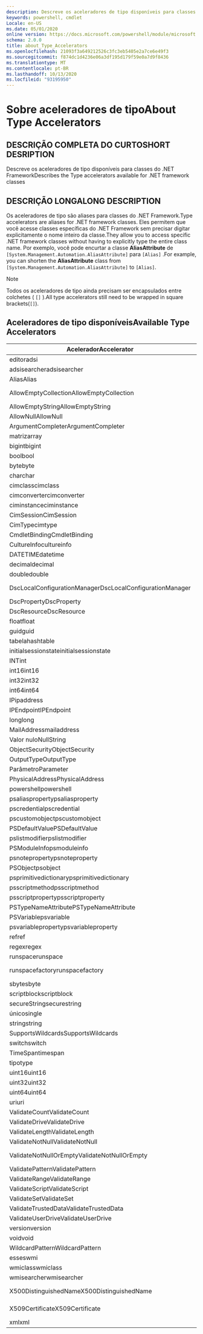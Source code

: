 ```yaml
---
description: Descreve os aceleradores de tipo disponíveis para classes do .NET Framework
keywords: powershell, cmdlet
Locale: en-US
ms.date: 05/01/2020
online version: https://docs.microsoft.com/powershell/module/microsoft.powershell.core/about/about_type_accelerators?view=powershell-5.1&WT.mc_id=ps-gethelp
schema: 2.0.0
title: about_Type_Accelerators
ms.openlocfilehash: 21093f3a649212526c3fc3eb5405e2a7ce6e49f3
ms.sourcegitcommit: f874dc1d4236e06a3df195d179f59e0a7d9f8436
ms.translationtype: MT
ms.contentlocale: pt-BR
ms.lasthandoff: 10/13/2020
ms.locfileid: "93195950"
---
```

# <a name="about-type-accelerators"></a><span data-ttu-id="cfba7-104">Sobre aceleradores de tipo</span><span class="sxs-lookup"><span data-stu-id="cfba7-104">About Type Accelerators</span></span>

## <a name="short-desription"></a><span data-ttu-id="cfba7-105">DESCRIÇÃO COMPLETA DO CURTO</span><span class="sxs-lookup"><span data-stu-id="cfba7-105">SHORT DESRIPTION</span></span>
<span data-ttu-id="cfba7-106">Descreve os aceleradores de tipo disponíveis para classes do .NET Framework</span><span class="sxs-lookup"><span data-stu-id="cfba7-106">Describes the Type accelerators available for .NET framework classes</span></span>

## <a name="long-description"></a><span data-ttu-id="cfba7-107">DESCRIÇÃO LONGA</span><span class="sxs-lookup"><span data-stu-id="cfba7-107">LONG DESCRIPTION</span></span>

<span data-ttu-id="cfba7-108">Os aceleradores de tipo são aliases para classes do .NET Framework.</span><span class="sxs-lookup"><span data-stu-id="cfba7-108">Type accelerators are aliases for .NET framework classes.</span></span> <span data-ttu-id="cfba7-109">Eles permitem que você acesse classes específicas do .NET Framework sem precisar digitar explicitamente o nome inteiro da classe.</span><span class="sxs-lookup"><span data-stu-id="cfba7-109">They allow you to access specific .NET framework classes without having to explicitly type the entire class name.</span></span> <span data-ttu-id="cfba7-110">Por exemplo, você pode encurtar a classe **AliasAttribute** de `[System.Management.Automation.AliasAttribute]` para `[Alias]` .</span><span class="sxs-lookup"><span data-stu-id="cfba7-110">For example, you can shorten the **AliasAttribute** class from `[System.Management.Automation.AliasAttribute]` to `[Alias]`.</span></span>

> [!NOTE]
> <span data-ttu-id="cfba7-111">Todos os aceleradores de tipo ainda precisam ser encapsulados entre colchetes ( `[]` ).</span><span class="sxs-lookup"><span data-stu-id="cfba7-111">All type accelerators still need to be wrapped in square brackets(`[]`).</span></span>

## <a name="available-type-accelerators"></a><span data-ttu-id="cfba7-112">Aceleradores de tipo disponíveis</span><span class="sxs-lookup"><span data-stu-id="cfba7-112">Available Type Accelerators</span></span>

|        <span data-ttu-id="cfba7-113">Acelerador</span><span class="sxs-lookup"><span data-stu-id="cfba7-113">Accelerator</span></span>          |                           <span data-ttu-id="cfba7-114">Nome Completo da Classe</span><span class="sxs-lookup"><span data-stu-id="cfba7-114">Full Class Name</span></span>                           |
|---------------------------- | ------------------------------------------------------------------- |
|<span data-ttu-id="cfba7-115">editor</span><span class="sxs-lookup"><span data-stu-id="cfba7-115">adsi</span></span>                         | <span data-ttu-id="cfba7-116">System. DirectoryServices. DirectoryEntry</span><span class="sxs-lookup"><span data-stu-id="cfba7-116">System.DirectoryServices.DirectoryEntry</span></span>                             |
|<span data-ttu-id="cfba7-117">adsisearcher</span><span class="sxs-lookup"><span data-stu-id="cfba7-117">adsisearcher</span></span>                 | <span data-ttu-id="cfba7-118">System. DirectoryServices. DirectorySearcher</span><span class="sxs-lookup"><span data-stu-id="cfba7-118">System.DirectoryServices.DirectorySearcher</span></span>                          |
|<span data-ttu-id="cfba7-119">Alias</span><span class="sxs-lookup"><span data-stu-id="cfba7-119">Alias</span></span>                        | <span data-ttu-id="cfba7-120">System. Management. Automation. AliasAttribute</span><span class="sxs-lookup"><span data-stu-id="cfba7-120">System.Management.Automation.AliasAttribute</span></span>                         |
|<span data-ttu-id="cfba7-121">AllowEmptyCollection</span><span class="sxs-lookup"><span data-stu-id="cfba7-121">AllowEmptyCollection</span></span>         | <span data-ttu-id="cfba7-122">System. Management. Automation. AllowEmptyCollectionAttribute</span><span class="sxs-lookup"><span data-stu-id="cfba7-122">System.Management.Automation.AllowEmptyCollectionAttribute</span></span>          |
|<span data-ttu-id="cfba7-123">AllowEmptyString</span><span class="sxs-lookup"><span data-stu-id="cfba7-123">AllowEmptyString</span></span>             | <span data-ttu-id="cfba7-124">System. Management. Automation. AllowEmptyStringAttribute</span><span class="sxs-lookup"><span data-stu-id="cfba7-124">System.Management.Automation.AllowEmptyStringAttribute</span></span>              |
|<span data-ttu-id="cfba7-125">AllowNull</span><span class="sxs-lookup"><span data-stu-id="cfba7-125">AllowNull</span></span>                    | <span data-ttu-id="cfba7-126">System. Management. Automation. AllowNullAttribute</span><span class="sxs-lookup"><span data-stu-id="cfba7-126">System.Management.Automation.AllowNullAttribute</span></span>                     |
|<span data-ttu-id="cfba7-127">ArgumentCompleter</span><span class="sxs-lookup"><span data-stu-id="cfba7-127">ArgumentCompleter</span></span>            | <span data-ttu-id="cfba7-128">System. Management. Automation. ArgumentCompleterAttribute</span><span class="sxs-lookup"><span data-stu-id="cfba7-128">System.Management.Automation.ArgumentCompleterAttribute</span></span>             |
|<span data-ttu-id="cfba7-129">matriz</span><span class="sxs-lookup"><span data-stu-id="cfba7-129">array</span></span>                        | <span data-ttu-id="cfba7-130">System.Array</span><span class="sxs-lookup"><span data-stu-id="cfba7-130">System.Array</span></span>                                                        |
|<span data-ttu-id="cfba7-131">bigint</span><span class="sxs-lookup"><span data-stu-id="cfba7-131">bigint</span></span>                       | <span data-ttu-id="cfba7-132">System. Numerics. BigInteger</span><span class="sxs-lookup"><span data-stu-id="cfba7-132">System.Numerics.BigInteger</span></span>                                          |
|<span data-ttu-id="cfba7-133">bool</span><span class="sxs-lookup"><span data-stu-id="cfba7-133">bool</span></span>                         | <span data-ttu-id="cfba7-134">System.Boolean</span><span class="sxs-lookup"><span data-stu-id="cfba7-134">System.Boolean</span></span>                                                      |
|<span data-ttu-id="cfba7-135">byte</span><span class="sxs-lookup"><span data-stu-id="cfba7-135">byte</span></span>                         | <span data-ttu-id="cfba7-136">System.Byte</span><span class="sxs-lookup"><span data-stu-id="cfba7-136">System.Byte</span></span>                                                         |
|<span data-ttu-id="cfba7-137">char</span><span class="sxs-lookup"><span data-stu-id="cfba7-137">char</span></span>                         | <span data-ttu-id="cfba7-138">System.Char</span><span class="sxs-lookup"><span data-stu-id="cfba7-138">System.Char</span></span>                                                         |
|<span data-ttu-id="cfba7-139">cimclass</span><span class="sxs-lookup"><span data-stu-id="cfba7-139">cimclass</span></span>                     | <span data-ttu-id="cfba7-140">Microsoft. Management. Infrastructure. CimClass</span><span class="sxs-lookup"><span data-stu-id="cfba7-140">Microsoft.Management.Infrastructure.CimClass</span></span>                        |
|<span data-ttu-id="cfba7-141">cimconverter</span><span class="sxs-lookup"><span data-stu-id="cfba7-141">cimconverter</span></span>                 | <span data-ttu-id="cfba7-142">Microsoft. Management. Infrastructure. CimConverter</span><span class="sxs-lookup"><span data-stu-id="cfba7-142">Microsoft.Management.Infrastructure.CimConverter</span></span>                    |
|<span data-ttu-id="cfba7-143">ciminstance</span><span class="sxs-lookup"><span data-stu-id="cfba7-143">ciminstance</span></span>                  | <span data-ttu-id="cfba7-144">Microsoft. Management. Infrastructure. CimInstance</span><span class="sxs-lookup"><span data-stu-id="cfba7-144">Microsoft.Management.Infrastructure.CimInstance</span></span>                     |
|<span data-ttu-id="cfba7-145">CimSession</span><span class="sxs-lookup"><span data-stu-id="cfba7-145">CimSession</span></span>                   | <span data-ttu-id="cfba7-146">Microsoft.Management.Infrastructure.CimSession</span><span class="sxs-lookup"><span data-stu-id="cfba7-146">Microsoft.Management.Infrastructure.CimSession</span></span>                      |
|<span data-ttu-id="cfba7-147">CimType</span><span class="sxs-lookup"><span data-stu-id="cfba7-147">cimtype</span></span>                      | <span data-ttu-id="cfba7-148">Microsoft. Management. Infrastructure. CimType</span><span class="sxs-lookup"><span data-stu-id="cfba7-148">Microsoft.Management.Infrastructure.CimType</span></span>                         |
|<span data-ttu-id="cfba7-149">CmdletBinding</span><span class="sxs-lookup"><span data-stu-id="cfba7-149">CmdletBinding</span></span>                | <span data-ttu-id="cfba7-150">System. Management. Automation. CmdletBindingAttribute</span><span class="sxs-lookup"><span data-stu-id="cfba7-150">System.Management.Automation.CmdletBindingAttribute</span></span>                 |
|<span data-ttu-id="cfba7-151">CultureInfo</span><span class="sxs-lookup"><span data-stu-id="cfba7-151">cultureinfo</span></span>                  | <span data-ttu-id="cfba7-152">System. Globalization. CultureInfo</span><span class="sxs-lookup"><span data-stu-id="cfba7-152">System.Globalization.CultureInfo</span></span>                                    |
|<span data-ttu-id="cfba7-153">DATETIME</span><span class="sxs-lookup"><span data-stu-id="cfba7-153">datetime</span></span>                     | <span data-ttu-id="cfba7-154">System.DateTime</span><span class="sxs-lookup"><span data-stu-id="cfba7-154">System.DateTime</span></span>                                                     |
|<span data-ttu-id="cfba7-155">decimal</span><span class="sxs-lookup"><span data-stu-id="cfba7-155">decimal</span></span>                      | <span data-ttu-id="cfba7-156">System.Decimal</span><span class="sxs-lookup"><span data-stu-id="cfba7-156">System.Decimal</span></span>                                                      |
|<span data-ttu-id="cfba7-157">double</span><span class="sxs-lookup"><span data-stu-id="cfba7-157">double</span></span>                       | <span data-ttu-id="cfba7-158">System.Double</span><span class="sxs-lookup"><span data-stu-id="cfba7-158">System.Double</span></span>                                                       |
|<span data-ttu-id="cfba7-159">DscLocalConfigurationManager</span><span class="sxs-lookup"><span data-stu-id="cfba7-159">DscLocalConfigurationManager</span></span> | <span data-ttu-id="cfba7-160">System. Management. Automation. DscLocalConfigurationManagerAttribute</span><span class="sxs-lookup"><span data-stu-id="cfba7-160">System.Management.Automation.DscLocalConfigurationManagerAttribute</span></span>  |
|<span data-ttu-id="cfba7-161">DscProperty</span><span class="sxs-lookup"><span data-stu-id="cfba7-161">DscProperty</span></span>                  | <span data-ttu-id="cfba7-162">System. Management. Automation. DscPropertyAttribute</span><span class="sxs-lookup"><span data-stu-id="cfba7-162">System.Management.Automation.DscPropertyAttribute</span></span>                   |
|<span data-ttu-id="cfba7-163">DscResource</span><span class="sxs-lookup"><span data-stu-id="cfba7-163">DscResource</span></span>                  | <span data-ttu-id="cfba7-164">System. Management. Automation. DscResourceAttribute</span><span class="sxs-lookup"><span data-stu-id="cfba7-164">System.Management.Automation.DscResourceAttribute</span></span>                   |
|<span data-ttu-id="cfba7-165">float</span><span class="sxs-lookup"><span data-stu-id="cfba7-165">float</span></span>                        | <span data-ttu-id="cfba7-166">System.Single</span><span class="sxs-lookup"><span data-stu-id="cfba7-166">System.Single</span></span>                                                       |
|<span data-ttu-id="cfba7-167">guid</span><span class="sxs-lookup"><span data-stu-id="cfba7-167">guid</span></span>                         | <span data-ttu-id="cfba7-168">System.Guid</span><span class="sxs-lookup"><span data-stu-id="cfba7-168">System.Guid</span></span>                                                         |
|<span data-ttu-id="cfba7-169">tabela</span><span class="sxs-lookup"><span data-stu-id="cfba7-169">hashtable</span></span>                    | <span data-ttu-id="cfba7-170">System.Collections.Hashtable</span><span class="sxs-lookup"><span data-stu-id="cfba7-170">System.Collections.Hashtable</span></span>                                        |
|<span data-ttu-id="cfba7-171">initialsessionstate</span><span class="sxs-lookup"><span data-stu-id="cfba7-171">initialsessionstate</span></span>          | <span data-ttu-id="cfba7-172">System.Management.Automation.Runspaces.InitialSessionState</span><span class="sxs-lookup"><span data-stu-id="cfba7-172">System.Management.Automation.Runspaces.InitialSessionState</span></span>          |
|<span data-ttu-id="cfba7-173">INT</span><span class="sxs-lookup"><span data-stu-id="cfba7-173">int</span></span>                          | <span data-ttu-id="cfba7-174">System.Int32</span><span class="sxs-lookup"><span data-stu-id="cfba7-174">System.Int32</span></span>                                                        |
|<span data-ttu-id="cfba7-175">int16</span><span class="sxs-lookup"><span data-stu-id="cfba7-175">int16</span></span>                        | <span data-ttu-id="cfba7-176">System.Int16</span><span class="sxs-lookup"><span data-stu-id="cfba7-176">System.Int16</span></span>                                                        |
|<span data-ttu-id="cfba7-177">int32</span><span class="sxs-lookup"><span data-stu-id="cfba7-177">int32</span></span>                        | <span data-ttu-id="cfba7-178">System.Int32</span><span class="sxs-lookup"><span data-stu-id="cfba7-178">System.Int32</span></span>                                                        |
|<span data-ttu-id="cfba7-179">int64</span><span class="sxs-lookup"><span data-stu-id="cfba7-179">int64</span></span>                        | <span data-ttu-id="cfba7-180">System.Int64</span><span class="sxs-lookup"><span data-stu-id="cfba7-180">System.Int64</span></span>                                                        |
|<span data-ttu-id="cfba7-181">IP</span><span class="sxs-lookup"><span data-stu-id="cfba7-181">ipaddress</span></span>                    | <span data-ttu-id="cfba7-182">System .net. IPAddress</span><span class="sxs-lookup"><span data-stu-id="cfba7-182">System.Net.IPAddress</span></span>                                                |
|<span data-ttu-id="cfba7-183">IPEndpoint</span><span class="sxs-lookup"><span data-stu-id="cfba7-183">IPEndpoint</span></span>                   | <span data-ttu-id="cfba7-184">System .net. IPEndPoint</span><span class="sxs-lookup"><span data-stu-id="cfba7-184">System.Net.IPEndPoint</span></span>                                               |
|<span data-ttu-id="cfba7-185">long</span><span class="sxs-lookup"><span data-stu-id="cfba7-185">long</span></span>                         | <span data-ttu-id="cfba7-186">System.Int64</span><span class="sxs-lookup"><span data-stu-id="cfba7-186">System.Int64</span></span>                                                        |
|<span data-ttu-id="cfba7-187">MailAddress</span><span class="sxs-lookup"><span data-stu-id="cfba7-187">mailaddress</span></span>                  | <span data-ttu-id="cfba7-188">System .net. mail. MailAddress</span><span class="sxs-lookup"><span data-stu-id="cfba7-188">System.Net.Mail.MailAddress</span></span>                                         |
|<span data-ttu-id="cfba7-189">Valor nulo</span><span class="sxs-lookup"><span data-stu-id="cfba7-189">NullString</span></span>                   | <span data-ttu-id="cfba7-190">System. Management. Automation. Language. NullString</span><span class="sxs-lookup"><span data-stu-id="cfba7-190">System.Management.Automation.Language.NullString</span></span>                    |
|<span data-ttu-id="cfba7-191">ObjectSecurity</span><span class="sxs-lookup"><span data-stu-id="cfba7-191">ObjectSecurity</span></span>               | <span data-ttu-id="cfba7-192">System. Security. AccessControl. ObjectSecurity</span><span class="sxs-lookup"><span data-stu-id="cfba7-192">System.Security.AccessControl.ObjectSecurity</span></span>                        |
|<span data-ttu-id="cfba7-193">OutputType</span><span class="sxs-lookup"><span data-stu-id="cfba7-193">OutputType</span></span>                   | <span data-ttu-id="cfba7-194">System. Management. Automation. OutputTypeAttribute</span><span class="sxs-lookup"><span data-stu-id="cfba7-194">System.Management.Automation.OutputTypeAttribute</span></span>                    |
|<span data-ttu-id="cfba7-195">Parâmetro</span><span class="sxs-lookup"><span data-stu-id="cfba7-195">Parameter</span></span>                    | <span data-ttu-id="cfba7-196">System. Management. Automation. ParameterAttribute</span><span class="sxs-lookup"><span data-stu-id="cfba7-196">System.Management.Automation.ParameterAttribute</span></span>                     |
|<span data-ttu-id="cfba7-197">PhysicalAddress</span><span class="sxs-lookup"><span data-stu-id="cfba7-197">PhysicalAddress</span></span>              | <span data-ttu-id="cfba7-198">System .net. NetworkInformation. PhysicalAddress</span><span class="sxs-lookup"><span data-stu-id="cfba7-198">System.Net.NetworkInformation.PhysicalAddress</span></span>                       |
|<span data-ttu-id="cfba7-199">powershell</span><span class="sxs-lookup"><span data-stu-id="cfba7-199">powershell</span></span>                   | <span data-ttu-id="cfba7-200">System. Management. Automation. PowerShell</span><span class="sxs-lookup"><span data-stu-id="cfba7-200">System.Management.Automation.PowerShell</span></span>                             |
|<span data-ttu-id="cfba7-201">psaliasproperty</span><span class="sxs-lookup"><span data-stu-id="cfba7-201">psaliasproperty</span></span>              | <span data-ttu-id="cfba7-202">System. Management. Automation. PSAliasProperty</span><span class="sxs-lookup"><span data-stu-id="cfba7-202">System.Management.Automation.PSAliasProperty</span></span>                        |
|<span data-ttu-id="cfba7-203">pscredential</span><span class="sxs-lookup"><span data-stu-id="cfba7-203">pscredential</span></span>                 | <span data-ttu-id="cfba7-204">System. Management. Automation. PSCredential</span><span class="sxs-lookup"><span data-stu-id="cfba7-204">System.Management.Automation.PSCredential</span></span>                           |
|<span data-ttu-id="cfba7-205">pscustomobject</span><span class="sxs-lookup"><span data-stu-id="cfba7-205">pscustomobject</span></span>               | <span data-ttu-id="cfba7-206">System. Management. Automation. PSObject</span><span class="sxs-lookup"><span data-stu-id="cfba7-206">System.Management.Automation.PSObject</span></span>                               |
|<span data-ttu-id="cfba7-207">PSDefaultValue</span><span class="sxs-lookup"><span data-stu-id="cfba7-207">PSDefaultValue</span></span>               | <span data-ttu-id="cfba7-208">System.Management.Automation.PSDefaultValueAttribute</span><span class="sxs-lookup"><span data-stu-id="cfba7-208">System.Management.Automation.PSDefaultValueAttribute</span></span>                |
|<span data-ttu-id="cfba7-209">pslistmodifier</span><span class="sxs-lookup"><span data-stu-id="cfba7-209">pslistmodifier</span></span>               | <span data-ttu-id="cfba7-210">System. Management. Automation. PSListModifier</span><span class="sxs-lookup"><span data-stu-id="cfba7-210">System.Management.Automation.PSListModifier</span></span>                         |
|<span data-ttu-id="cfba7-211">PSModuleInfo</span><span class="sxs-lookup"><span data-stu-id="cfba7-211">psmoduleinfo</span></span>                 | <span data-ttu-id="cfba7-212">System. Management. Automation. PSModuleInfo</span><span class="sxs-lookup"><span data-stu-id="cfba7-212">System.Management.Automation.PSModuleInfo</span></span>                           |
|<span data-ttu-id="cfba7-213">psnoteproperty</span><span class="sxs-lookup"><span data-stu-id="cfba7-213">psnoteproperty</span></span>               | <span data-ttu-id="cfba7-214">System. Management. Automation. PSNoteProperty</span><span class="sxs-lookup"><span data-stu-id="cfba7-214">System.Management.Automation.PSNoteProperty</span></span>                         |
|<span data-ttu-id="cfba7-215">PSObject</span><span class="sxs-lookup"><span data-stu-id="cfba7-215">psobject</span></span>                     | <span data-ttu-id="cfba7-216">System. Management. Automation. PSObject</span><span class="sxs-lookup"><span data-stu-id="cfba7-216">System.Management.Automation.PSObject</span></span>                               |
|<span data-ttu-id="cfba7-217">psprimitivedictionary</span><span class="sxs-lookup"><span data-stu-id="cfba7-217">psprimitivedictionary</span></span>        | <span data-ttu-id="cfba7-218">System. Management. Automation. PSPrimitiveDictionary</span><span class="sxs-lookup"><span data-stu-id="cfba7-218">System.Management.Automation.PSPrimitiveDictionary</span></span>                  |
|<span data-ttu-id="cfba7-219">psscriptmethod</span><span class="sxs-lookup"><span data-stu-id="cfba7-219">psscriptmethod</span></span>               | <span data-ttu-id="cfba7-220">System. Management. Automation. PSScriptMethod</span><span class="sxs-lookup"><span data-stu-id="cfba7-220">System.Management.Automation.PSScriptMethod</span></span>                         |
|<span data-ttu-id="cfba7-221">psscriptproperty</span><span class="sxs-lookup"><span data-stu-id="cfba7-221">psscriptproperty</span></span>             | <span data-ttu-id="cfba7-222">System. Management. Automation. PSScriptProperty</span><span class="sxs-lookup"><span data-stu-id="cfba7-222">System.Management.Automation.PSScriptProperty</span></span>                       |
|<span data-ttu-id="cfba7-223">PSTypeNameAttribute</span><span class="sxs-lookup"><span data-stu-id="cfba7-223">PSTypeNameAttribute</span></span>          | <span data-ttu-id="cfba7-224">System. Management. Automation. PSTypeNameAttribute</span><span class="sxs-lookup"><span data-stu-id="cfba7-224">System.Management.Automation.PSTypeNameAttribute</span></span>                    |
|<span data-ttu-id="cfba7-225">PSVariable</span><span class="sxs-lookup"><span data-stu-id="cfba7-225">psvariable</span></span>                   | <span data-ttu-id="cfba7-226">System. Management. Automation. PSVariable</span><span class="sxs-lookup"><span data-stu-id="cfba7-226">System.Management.Automation.PSVariable</span></span>                             |
|<span data-ttu-id="cfba7-227">psvariableproperty</span><span class="sxs-lookup"><span data-stu-id="cfba7-227">psvariableproperty</span></span>           | <span data-ttu-id="cfba7-228">System. Management. Automation. PSVariableProperty</span><span class="sxs-lookup"><span data-stu-id="cfba7-228">System.Management.Automation.PSVariableProperty</span></span>                     |
|<span data-ttu-id="cfba7-229">ref</span><span class="sxs-lookup"><span data-stu-id="cfba7-229">ref</span></span>                          | <span data-ttu-id="cfba7-230">System. Management. Automation. PSReference</span><span class="sxs-lookup"><span data-stu-id="cfba7-230">System.Management.Automation.PSReference</span></span>                            |
|<span data-ttu-id="cfba7-231">regex</span><span class="sxs-lookup"><span data-stu-id="cfba7-231">regex</span></span>                        | <span data-ttu-id="cfba7-232">System.Text.RegularExpressions.Regex</span><span class="sxs-lookup"><span data-stu-id="cfba7-232">System.Text.RegularExpressions.Regex</span></span>                                |
|<span data-ttu-id="cfba7-233">runspace</span><span class="sxs-lookup"><span data-stu-id="cfba7-233">runspace</span></span>                     | <span data-ttu-id="cfba7-234">System. Management. Automation. Runspaces. runspace</span><span class="sxs-lookup"><span data-stu-id="cfba7-234">System.Management.Automation.Runspaces.Runspace</span></span>                     |
|<span data-ttu-id="cfba7-235">runspacefactory</span><span class="sxs-lookup"><span data-stu-id="cfba7-235">runspacefactory</span></span>              | <span data-ttu-id="cfba7-236">System. Management. Automation. Runspaces. RunspaceFactory</span><span class="sxs-lookup"><span data-stu-id="cfba7-236">System.Management.Automation.Runspaces.RunspaceFactory</span></span>              |
|<span data-ttu-id="cfba7-237">sbyte</span><span class="sxs-lookup"><span data-stu-id="cfba7-237">sbyte</span></span>                        | <span data-ttu-id="cfba7-238">System.SByte</span><span class="sxs-lookup"><span data-stu-id="cfba7-238">System.SByte</span></span>                                                        |
|<span data-ttu-id="cfba7-239">scriptblock</span><span class="sxs-lookup"><span data-stu-id="cfba7-239">scriptblock</span></span>                  | <span data-ttu-id="cfba7-240">System. Management. Automation. ScriptBlock</span><span class="sxs-lookup"><span data-stu-id="cfba7-240">System.Management.Automation.ScriptBlock</span></span>                            |
|<span data-ttu-id="cfba7-241">secureString</span><span class="sxs-lookup"><span data-stu-id="cfba7-241">securestring</span></span>                 | <span data-ttu-id="cfba7-242">System.Security.SecureString</span><span class="sxs-lookup"><span data-stu-id="cfba7-242">System.Security.SecureString</span></span>                                        |
|<span data-ttu-id="cfba7-243">único</span><span class="sxs-lookup"><span data-stu-id="cfba7-243">single</span></span>                       | <span data-ttu-id="cfba7-244">System.Single</span><span class="sxs-lookup"><span data-stu-id="cfba7-244">System.Single</span></span>                                                       |
|<span data-ttu-id="cfba7-245">string</span><span class="sxs-lookup"><span data-stu-id="cfba7-245">string</span></span>                       | <span data-ttu-id="cfba7-246">System.String</span><span class="sxs-lookup"><span data-stu-id="cfba7-246">System.String</span></span>                                                       |
|<span data-ttu-id="cfba7-247">SupportsWildcards</span><span class="sxs-lookup"><span data-stu-id="cfba7-247">SupportsWildcards</span></span>            | <span data-ttu-id="cfba7-248">System. Management. Automation. SupportsWildcardsAttribute</span><span class="sxs-lookup"><span data-stu-id="cfba7-248">System.Management.Automation.SupportsWildcardsAttribute</span></span>             |
|<span data-ttu-id="cfba7-249">switch</span><span class="sxs-lookup"><span data-stu-id="cfba7-249">switch</span></span>                       | <span data-ttu-id="cfba7-250">System.Management.Automation.SwitchParameter</span><span class="sxs-lookup"><span data-stu-id="cfba7-250">System.Management.Automation.SwitchParameter</span></span>                        |
|<span data-ttu-id="cfba7-251">TimeSpan</span><span class="sxs-lookup"><span data-stu-id="cfba7-251">timespan</span></span>                     | <span data-ttu-id="cfba7-252">System.TimeSpan</span><span class="sxs-lookup"><span data-stu-id="cfba7-252">System.TimeSpan</span></span>                                                     |
|<span data-ttu-id="cfba7-253">tipo</span><span class="sxs-lookup"><span data-stu-id="cfba7-253">type</span></span>                         | <span data-ttu-id="cfba7-254">System.Type</span><span class="sxs-lookup"><span data-stu-id="cfba7-254">System.Type</span></span>                                                         |
|<span data-ttu-id="cfba7-255">uint16</span><span class="sxs-lookup"><span data-stu-id="cfba7-255">uint16</span></span>                       | <span data-ttu-id="cfba7-256">System.UInt16</span><span class="sxs-lookup"><span data-stu-id="cfba7-256">System.UInt16</span></span>                                                       |
|<span data-ttu-id="cfba7-257">uint32</span><span class="sxs-lookup"><span data-stu-id="cfba7-257">uint32</span></span>                       | <span data-ttu-id="cfba7-258">System.UInt32</span><span class="sxs-lookup"><span data-stu-id="cfba7-258">System.UInt32</span></span>                                                       |
|<span data-ttu-id="cfba7-259">uint64</span><span class="sxs-lookup"><span data-stu-id="cfba7-259">uint64</span></span>                       | <span data-ttu-id="cfba7-260">System.UInt64</span><span class="sxs-lookup"><span data-stu-id="cfba7-260">System.UInt64</span></span>                                                       |
|<span data-ttu-id="cfba7-261">uri</span><span class="sxs-lookup"><span data-stu-id="cfba7-261">uri</span></span>                          | <span data-ttu-id="cfba7-262">System.Uri</span><span class="sxs-lookup"><span data-stu-id="cfba7-262">System.Uri</span></span>                                                          |
|<span data-ttu-id="cfba7-263">ValidateCount</span><span class="sxs-lookup"><span data-stu-id="cfba7-263">ValidateCount</span></span>                | <span data-ttu-id="cfba7-264">System. Management. Automation. ValidateCountAttribute</span><span class="sxs-lookup"><span data-stu-id="cfba7-264">System.Management.Automation.ValidateCountAttribute</span></span>                 |
|<span data-ttu-id="cfba7-265">ValidateDrive</span><span class="sxs-lookup"><span data-stu-id="cfba7-265">ValidateDrive</span></span>                | <span data-ttu-id="cfba7-266">System. Management. Automation. ValidateDriveAttribute</span><span class="sxs-lookup"><span data-stu-id="cfba7-266">System.Management.Automation.ValidateDriveAttribute</span></span>                 |
|<span data-ttu-id="cfba7-267">ValidateLength</span><span class="sxs-lookup"><span data-stu-id="cfba7-267">ValidateLength</span></span>               | <span data-ttu-id="cfba7-268">System. Management. Automation. ValidateLengthAttribute</span><span class="sxs-lookup"><span data-stu-id="cfba7-268">System.Management.Automation.ValidateLengthAttribute</span></span>                |
|<span data-ttu-id="cfba7-269">ValidateNotNull</span><span class="sxs-lookup"><span data-stu-id="cfba7-269">ValidateNotNull</span></span>              | <span data-ttu-id="cfba7-270">System. Management. Automation. ValidateNotNullAttribute</span><span class="sxs-lookup"><span data-stu-id="cfba7-270">System.Management.Automation.ValidateNotNullAttribute</span></span>               |
|<span data-ttu-id="cfba7-271">ValidateNotNullOrEmpty</span><span class="sxs-lookup"><span data-stu-id="cfba7-271">ValidateNotNullOrEmpty</span></span>       | <span data-ttu-id="cfba7-272">System. Management. Automation. ValidateNotNullOrEmptyAttribute</span><span class="sxs-lookup"><span data-stu-id="cfba7-272">System.Management.Automation.ValidateNotNullOrEmptyAttribute</span></span>        |
|<span data-ttu-id="cfba7-273">ValidatePattern</span><span class="sxs-lookup"><span data-stu-id="cfba7-273">ValidatePattern</span></span>              | <span data-ttu-id="cfba7-274">System. Management. Automation. ValidatePatternAttribute</span><span class="sxs-lookup"><span data-stu-id="cfba7-274">System.Management.Automation.ValidatePatternAttribute</span></span>               |
|<span data-ttu-id="cfba7-275">ValidateRange</span><span class="sxs-lookup"><span data-stu-id="cfba7-275">ValidateRange</span></span>                | <span data-ttu-id="cfba7-276">System. Management. Automation. ValidateRangeAttribute</span><span class="sxs-lookup"><span data-stu-id="cfba7-276">System.Management.Automation.ValidateRangeAttribute</span></span>                 |
|<span data-ttu-id="cfba7-277">ValidateScript</span><span class="sxs-lookup"><span data-stu-id="cfba7-277">ValidateScript</span></span>               | <span data-ttu-id="cfba7-278">System. Management. Automation. ValidateScriptAttribute</span><span class="sxs-lookup"><span data-stu-id="cfba7-278">System.Management.Automation.ValidateScriptAttribute</span></span>                |
|<span data-ttu-id="cfba7-279">ValidateSet</span><span class="sxs-lookup"><span data-stu-id="cfba7-279">ValidateSet</span></span>                  | <span data-ttu-id="cfba7-280">System. Management. Automation. ValidateSetAttribute</span><span class="sxs-lookup"><span data-stu-id="cfba7-280">System.Management.Automation.ValidateSetAttribute</span></span>                   |
|<span data-ttu-id="cfba7-281">ValidateTrustedData</span><span class="sxs-lookup"><span data-stu-id="cfba7-281">ValidateTrustedData</span></span>          | <span data-ttu-id="cfba7-282">System. Management. Automation. ValidateTrustedDataAttribute</span><span class="sxs-lookup"><span data-stu-id="cfba7-282">System.Management.Automation.ValidateTrustedDataAttribute</span></span>           |
|<span data-ttu-id="cfba7-283">ValidateUserDrive</span><span class="sxs-lookup"><span data-stu-id="cfba7-283">ValidateUserDrive</span></span>            | <span data-ttu-id="cfba7-284">System. Management. Automation. ValidateUserDriveAttribute</span><span class="sxs-lookup"><span data-stu-id="cfba7-284">System.Management.Automation.ValidateUserDriveAttribute</span></span>             |
|<span data-ttu-id="cfba7-285">version</span><span class="sxs-lookup"><span data-stu-id="cfba7-285">version</span></span>                      | <span data-ttu-id="cfba7-286">System.Version</span><span class="sxs-lookup"><span data-stu-id="cfba7-286">System.Version</span></span>                                                      |
|<span data-ttu-id="cfba7-287">void</span><span class="sxs-lookup"><span data-stu-id="cfba7-287">void</span></span>                         | <span data-ttu-id="cfba7-288">System.Void</span><span class="sxs-lookup"><span data-stu-id="cfba7-288">System.Void</span></span>                                                         |
|<span data-ttu-id="cfba7-289">WildcardPattern</span><span class="sxs-lookup"><span data-stu-id="cfba7-289">WildcardPattern</span></span>              | <span data-ttu-id="cfba7-290">System. Management. Automation. WildcardPattern</span><span class="sxs-lookup"><span data-stu-id="cfba7-290">System.Management.Automation.WildcardPattern</span></span>                        |
|<span data-ttu-id="cfba7-291">esses</span><span class="sxs-lookup"><span data-stu-id="cfba7-291">wmi</span></span>                          | <span data-ttu-id="cfba7-292">System. Management. ManagementObject</span><span class="sxs-lookup"><span data-stu-id="cfba7-292">System.Management.ManagementObject</span></span>                                  |
|<span data-ttu-id="cfba7-293">wmiclass</span><span class="sxs-lookup"><span data-stu-id="cfba7-293">wmiclass</span></span>                     | <span data-ttu-id="cfba7-294">System. Management. ManagementClass</span><span class="sxs-lookup"><span data-stu-id="cfba7-294">System.Management.ManagementClass</span></span>                                   |
|<span data-ttu-id="cfba7-295">wmisearcher</span><span class="sxs-lookup"><span data-stu-id="cfba7-295">wmisearcher</span></span>                  | <span data-ttu-id="cfba7-296">System. Management. ManagementObjectSearcher</span><span class="sxs-lookup"><span data-stu-id="cfba7-296">System.Management.ManagementObjectSearcher</span></span>                          |
|<span data-ttu-id="cfba7-297">X500DistinguishedName</span><span class="sxs-lookup"><span data-stu-id="cfba7-297">X500DistinguishedName</span></span>        | <span data-ttu-id="cfba7-298">System. Security. Cryptography. X509Certificates. X500DistinguishedName</span><span class="sxs-lookup"><span data-stu-id="cfba7-298">System.Security.Cryptography.X509Certificates.X500DistinguishedName</span></span> |
|<span data-ttu-id="cfba7-299">X509Certificate</span><span class="sxs-lookup"><span data-stu-id="cfba7-299">X509Certificate</span></span>              | <span data-ttu-id="cfba7-300">System. Security. Cryptography. X509Certificates. X509Certificate</span><span class="sxs-lookup"><span data-stu-id="cfba7-300">System.Security.Cryptography.X509Certificates.X509Certificate</span></span>       |
|<span data-ttu-id="cfba7-301">xml</span><span class="sxs-lookup"><span data-stu-id="cfba7-301">xml</span></span>                          | <span data-ttu-id="cfba7-302">System.Xml.XmlDocument</span><span class="sxs-lookup"><span data-stu-id="cfba7-302">System.Xml.XmlDocument</span></span>                                              |
